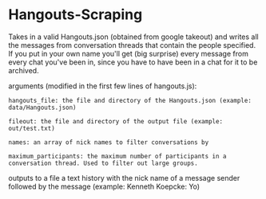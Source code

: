 # Hangouts-Scraping

Takes in a valid Hangouts.json (obtained from google takeout) and writes all the messages from conversation
  threads that contain the people specified. If you put in your own name you'll get (big surprise) every message from every chat you've been in, since you have to have been in a chat for it to be archived.
  
  arguments (modified in the first few lines of hangouts.js):
  
    hangouts_file: the file and directory of the Hangouts.json (example: data/Hangouts.json)
    
    fileout: the file and directory of the output file (example: out/test.txt)
    
    names: an array of nick names to filter conversations by
    
    maximum_participants: the maximum number of participants in a conversation thread. Used to filter out large groups.
    
    
outputs to a file a text history with the nick name of a message sender followed by the message (example: Kenneth Koepcke: Yo)
    
